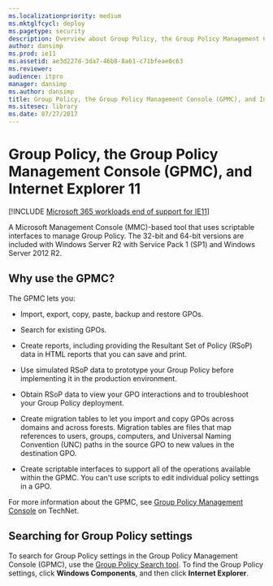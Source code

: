 ```yaml
---
ms.localizationpriority: medium
ms.mktglfcycl: deploy
ms.pagetype: security
description: Overview about Group Policy, the Group Policy Management Console (GPMC), and Internet Explorer 11
author: dansimp
ms.prod: ie11
ms.assetid: ae3d227d-3da7-46b8-8a61-c71bfeae0c63
ms.reviewer: 
audience: itpro
manager: dansimp
ms.author: dansimp
title: Group Policy, the Group Policy Management Console (GPMC), and Internet Explorer 11 (Internet Explorer 11 for IT Pros)
ms.sitesec: library
ms.date: 07/27/2017
---
```



# Group Policy, the Group Policy Management Console (GPMC), and Internet Explorer 11

[!INCLUDE [Microsoft 365 workloads end of support for IE11](../includes/microsoft-365-ie-end-of-support.md)]

A Microsoft Management Console (MMC)-based tool that uses scriptable interfaces to manage Group Policy. The 32-bit and 64-bit versions are included with Windows Server R2 with Service Pack 1 (SP1) and Windows Server 2012 R2.

## Why use the GPMC?
The GPMC lets you:

-   Import, export, copy, paste, backup and restore GPOs.

-   Search for existing GPOs.

-   Create reports, including providing the Resultant Set of Policy (RSoP) data in HTML reports that you can save and print.

-   Use simulated RSoP data to prototype your Group Policy before implementing it in the production environment.

-   Obtain RSoP data to view your GPO interactions and to troubleshoot your Group Policy deployment.

-   Create migration tables to let you import and copy GPOs across domains and across forests. Migration tables are files that map references to users, groups, computers, and Universal Naming Convention (UNC) paths in the source GPO to new values in the destination GPO.

-   Create scriptable interfaces to support all of the operations available within the GPMC. You can't use scripts to edit individual policy settings in a GPO.

For more information about the GPMC, see [Group Policy Management Console](https://go.microsoft.com/fwlink/p/?LinkId=214515) on TechNet.

## Searching for Group Policy settings
To search for Group Policy settings in the Group Policy Management Console (GPMC), use the [Group Policy Search tool](https://go.microsoft.com/fwlink/p/?LinkId=279857). To find the Group Policy settings, click **Windows Components**, and then click **Internet Explorer**.

 

 



